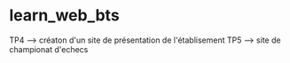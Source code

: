# learn_web_bts

TP4 --> créaton d'un site de présentation de l'établisement
TP5 --> site de championat d'echecs
